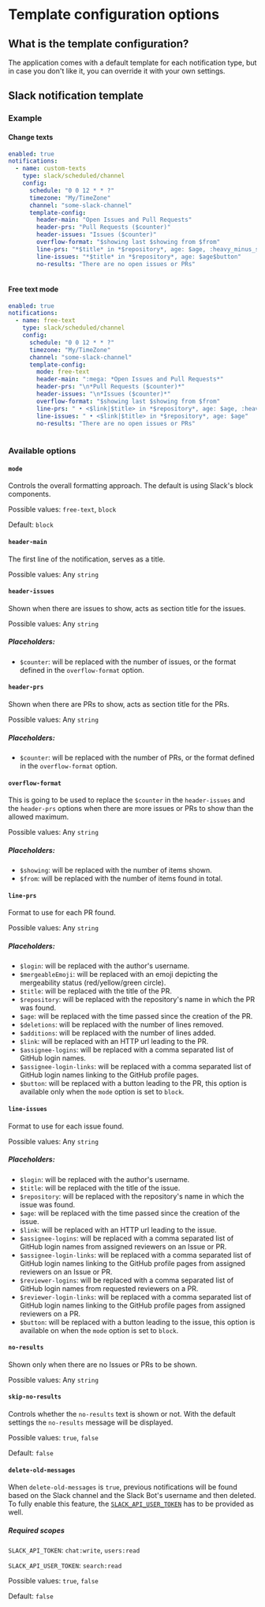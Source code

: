 # Template configuration options

## What is the template configuration?
The application comes with a default template for each notification type, but in case you don't like it, you can override it with your own settings.

## Slack notification template
### Example
#### Change texts
```yaml
enabled: true
notifications:
  - name: custom-texts
    type: slack/scheduled/channel
    config:
      schedule: "0 0 12 * * ?"
      timezone: "My/TimeZone"
      channel: "some-slack-channel"
      template-config:
        header-main: "Open Issues and Pull Requests"
        header-prs: "Pull Requests ($counter)"
        header-issues: "Issues ($counter)"
        overflow-format: "$showing last $showing from $from"
        line-prs: "*$title* in *$repository*, age: $age, :heavy_minus_sign: $deletions :heavy_plus_sign: $additions $button"
        line-issues: "*$title* in *$repository*, age: $age$button"
        no-results: "There are no open issues or PRs"
      
```

#### Free text mode
```yaml
enabled: true
notifications:
  - name: free-text
    type: slack/scheduled/channel
    config:
      schedule: "0 0 12 * * ?"
      timezone: "My/TimeZone"
      channel: "some-slack-channel"
      template-config:
        mode: free-text
        header-main: ":mega: *Open Issues and Pull Requests*"
        header-prs: "\n*Pull Requests ($counter)*"
        header-issues: "\n*Issues ($counter)*"
        overflow-format: "$showing last $showing from $from"
        line-prs: " • <$link|$title> in *$repository*, age: $age, :heavy_minus_sign: $deletions :heavy_plus_sign: $additions"
        line-issues: " • <$link|$title> in *$repository*, age: $age"
        no-results: "There are no open issues or PRs"
      
```

### Available options

#### `mode`
Controls the overall formatting approach. The default is using Slack's block components. 

Possible values: `free-text`, `block`

Default: `block`

#### `header-main`
The first line of the notification, serves as a title.

Possible values: Any `string`

#### `header-issues`
Shown when there are issues to show, acts as section title for the issues.

Possible values: Any `string`

##### Placeholders:
- `$counter`: will be replaced with the number of issues, or the format defined in the `overflow-format` option.

#### `header-prs`
Shown when there are PRs to show, acts as section title for the PRs.

Possible values: Any `string`

##### Placeholders:
- `$counter`: will be replaced with the number of PRs, or the format defined in the `overflow-format` option.

#### `overflow-format`
This is going to be used to replace the `$counter` in the `header-issues` and the `header-prs` options when there are more issues or PRs to show than the allowed maximum.

Possible values: Any `string`

##### Placeholders:
- `$showing`: will be replaced with the number of items shown.
- `$from`: will be replaced with the number of items found in total.

#### `line-prs`
Format to use for each PR found.

Possible values: Any `string`

##### Placeholders:
- `$login`: will be replaced with the author's username.
- `$mergeableEmoji`: will be replaced with an emoji depicting the mergeability status (red/yellow/green circle).
- `$title`: will be replaced with the title of the PR.
- `$repository`: will be replaced with the repository's name in which the PR was found.
- `$age`: will be replaced with the time passed since the creation of the PR.
- `$deletions`: will be replaced with the number of lines removed.
- `$additions`: will be replaced with the number of lines added.
- `$link`: will be replaced with an HTTP url leading to the PR.
- `$assignee-logins`: will be replaced with a comma separated list of GitHub login names.
- `$assignee-login-links`: will be replaced with a comma separated list of GitHub login names linking to the GitHub profile pages.
- `$button`: will be replaced with a button leading to the PR, this option is available only when the `mode` option is set to `block`.

#### `line-issues`
Format to use for each issue found.

Possible values: Any `string`

##### Placeholders:
- `$login`: will be replaced with the author's username.
- `$title`: will be replaced with the title of the issue.
- `$repository`: will be replaced with the repository's name in which the issue was found.
- `$age`: will be replaced with the time passed since the creation of the issue.
- `$link`: will be replaced with an HTTP url leading to the issue.
- `$assignee-logins`: will be replaced with a comma separated list of GitHub login names from assigned reviewers on an Issue or PR.
- `$assignee-login-links`: will be replaced with a comma separated list of GitHub login names linking to the GitHub profile pages from assigned reviewers on an Issue or PR.
- `$reviewer-logins`: will be replaced with a comma separated list of GitHub login names from requested reviewers on a PR.
- `$reviewer-login-links`: will be replaced with a comma separated list of GitHub login names linking to the GitHub profile pages from assigned reviewers on a PR.
- `$button`: will be replaced with a button leading to the issue, this option is available on when the `mode` option is set to `block`.

#### `no-results`
Shown only when there are no Issues or PRs to be shown. 

Possible values: Any `string`

#### `skip-no-results`
Controls whether the `no-results` text is shown or not. With the default settings the `no-results` message will be displayed.

Possible values: `true`, `false`

Default: `false`

#### `delete-old-messages`
When `delete-old-messages` is `true`, previous notifications will be found based on the Slack channel and the Slack Bot's username and then deleted.
To fully enable this feature, the [`SLACK_API_USER_TOKEN`](https://github.com/bbaga/github-scheduled-reminder-app#slack_api_user_token) has to be provided as well. 

##### Required scopes
`SLACK_API_TOKEN`: `chat:write`, `users:read` 

`SLACK_API_USER_TOKEN`: `search:read` 

Possible values: `true`, `false`

Default: `false`
